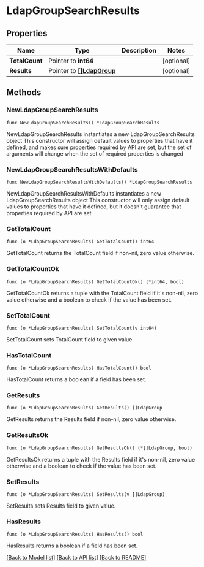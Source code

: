 # LdapGroupSearchResults

## Properties

Name | Type | Description | Notes
------------ | ------------- | ------------- | -------------
**TotalCount** | Pointer to **int64** |  | [optional] 
**Results** | Pointer to [**[]LdapGroup**](LdapGroup.md) |  | [optional] 

## Methods

### NewLdapGroupSearchResults

`func NewLdapGroupSearchResults() *LdapGroupSearchResults`

NewLdapGroupSearchResults instantiates a new LdapGroupSearchResults object
This constructor will assign default values to properties that have it defined,
and makes sure properties required by API are set, but the set of arguments
will change when the set of required properties is changed

### NewLdapGroupSearchResultsWithDefaults

`func NewLdapGroupSearchResultsWithDefaults() *LdapGroupSearchResults`

NewLdapGroupSearchResultsWithDefaults instantiates a new LdapGroupSearchResults object
This constructor will only assign default values to properties that have it defined,
but it doesn't guarantee that properties required by API are set

### GetTotalCount

`func (o *LdapGroupSearchResults) GetTotalCount() int64`

GetTotalCount returns the TotalCount field if non-nil, zero value otherwise.

### GetTotalCountOk

`func (o *LdapGroupSearchResults) GetTotalCountOk() (*int64, bool)`

GetTotalCountOk returns a tuple with the TotalCount field if it's non-nil, zero value otherwise
and a boolean to check if the value has been set.

### SetTotalCount

`func (o *LdapGroupSearchResults) SetTotalCount(v int64)`

SetTotalCount sets TotalCount field to given value.

### HasTotalCount

`func (o *LdapGroupSearchResults) HasTotalCount() bool`

HasTotalCount returns a boolean if a field has been set.

### GetResults

`func (o *LdapGroupSearchResults) GetResults() []LdapGroup`

GetResults returns the Results field if non-nil, zero value otherwise.

### GetResultsOk

`func (o *LdapGroupSearchResults) GetResultsOk() (*[]LdapGroup, bool)`

GetResultsOk returns a tuple with the Results field if it's non-nil, zero value otherwise
and a boolean to check if the value has been set.

### SetResults

`func (o *LdapGroupSearchResults) SetResults(v []LdapGroup)`

SetResults sets Results field to given value.

### HasResults

`func (o *LdapGroupSearchResults) HasResults() bool`

HasResults returns a boolean if a field has been set.


[[Back to Model list]](../README.md#documentation-for-models) [[Back to API list]](../README.md#documentation-for-api-endpoints) [[Back to README]](../README.md)


